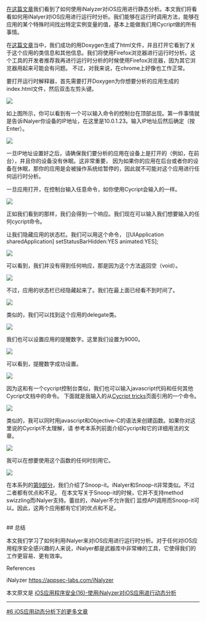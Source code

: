 [在这篇文章](http://security.ios-wiki.com/issue-5-4/)我们看到了如何使用iNalyzer对iOS应用进行静态分析。本文我们将看看如何用iNalyer对iOS应用进行运行时分析。我们能够在运行时调用方法，能够在应用的某个特殊时间找出特定实例变量的值，基本上能做我们用Cycript做的所有事情。


在[这篇文章](http://security.ios-wiki.com/issue-5-4/)当中，我们成功的用Doxygen生成了html文件，并且打开它看到了关于这个应用的类信息和其他信息。我们将使用Firefox浏览器进行运行时分析。这个工具的开发者推荐我再进行运行时分析的时候使用Firefox浏览器，因为其它浏览器用起来可能会有问题。 不过，对我来说，在chrome上好像也工作正常。


要打开运行时解释器，首先需要打开Doxygen为你想要分析的应用生成的index.html文件，然后双击左剪头键。

![](http://resources.infosecinstitute.com/wp-content/uploads/090913_1208_IOSApplicat1.png)

如上图所示，你可以看到有一个可以输入命令的控制台在顶部出现。第一件事情就是告诉iNalyer你设备的IP地址，在这里是10.0.1.23。输入IP地址后然后确定（按Enter）。

![](http://resources.infosecinstitute.com/wp-content/uploads/090913_1208_IOSApplicat2.png) 

一旦IP地址设置好之后，请确保我们要分析的应用在设备上是打开的（例如，在前台），并且你的设备没有休眠。这非常重要，
因为如果你的应用在后台或者你的设备在休眠，那你的应用是会被操作系统给暂停的，因此就不可能对这个应用进行任何运行时分析。

一旦应用打开，在控制台输入任意命令，如你使用Cycript会输入的一样。

![](http://resources.infosecinstitute.com/wp-content/uploads/090913_1208_IOSApplicat3.png)  


正如我们看到的那样，我们会得到一个响应。我们现在可以输入我们想要输入的任何cycript命令。

让我们隐藏应用的状态栏。我们可以用这个命令， [[UIApplication sharedApplication] setStatusBarHidden:YES animated:YES];


![](http://resources.infosecinstitute.com/wp-content/uploads/090913_1208_IOSApplicat4.png)  

可以看到，我们并没有得到任何响应，那是因为这个方法返回空（void）。

![](http://resources.infosecinstitute.com/wp-content/uploads/090913_1208_IOSApplicat5.png)  


不过，应用的状态栏已经隐藏起来了。我们在最上面已经看不到时间了。

![](http://resources.infosecinstitute.com/wp-content/uploads/090913_1208_IOSApplicat6.png)  

类似的，我们可以找到这个应用的delegate类。

![](http://resources.infosecinstitute.com/wp-content/uploads/090913_1208_IOSApplicat7.png)  

我们也可以设置应用的提醒数字。这里我们设置为9000。

![](http://resources.infosecinstitute.com/wp-content/uploads/090913_1208_IOSApplicat8.png)  


可以看到，提醒数字成功设置。

![](http://resources.infosecinstitute.com/wp-content/uploads/090913_1208_IOSApplicat9.png)  

因为这和有一个cycript控制台类似，我们也可以输入javascript代码和任何其他Cycript文档中的命令。
下面就是我输入的从[Cycript tricks][1]页面引用的一个命令。

![](http://resources.infosecinstitute.com/wp-content/uploads/090913_1208_IOSApplicat10.png)  

类似的，我可以同时用javascript和Objective-C的语法来创建函数。如果你对这里说的Cycript不太理解，请
参考本系列前面介绍Cycript和它的详细用法的文章。 

![](http://resources.infosecinstitute.com/wp-content/uploads/090913_1208_IOSApplicat11.png)

我可以在想要使用这个函数的任何时刻用它。

![](http://resources.infosecinstitute.com/wp-content/uploads/090913_1208_IOSApplicat12.png)


在本系列的[第9部分][2]，我们介绍了Snoop-it。iNalyer和Snoop-it非常类似。不过二者都有优点和不足。
在本文写关于Snoop-it的时候，它并不支持method swizzling而iNalyer支持。蕾丝的，iNalyer不允许我们
监控API调用而Snoop-it可以。因此，这两个应用都有它们的优点和不足。

<br>
## 总结

本文我们学习了如何利用iNalyer来对iOS应用进行运行时分析。对于任何对iOS应用程序安全感兴趣的人来说，iNalyer都是武器库中非常棒的工具，它使得我们的工作更容易、更有效率。

References

iNalyzer
https://appsec-labs.com/iNalyzer



本文原文是 [iOS应用程序安全(16)-使用iNalyzer对iOS应用进行动态分析](http://wufawei.com/2013/11/ios-application-security-16/)

[1]:http://iphonedevwiki.net/index.php/Cycript_Tricks
[2]:http://wufawei.com/2013/11/ios-application-security-9/ 
[3]:http://resources.infosecinstitute.com/ios-app-security-part-16-runtime-analysis-of-ios-apps-using-inalyzer/




***
[#6 iOS应用动态分析下的更多文章](http://security.ios-wiki.com/issue-6/)

